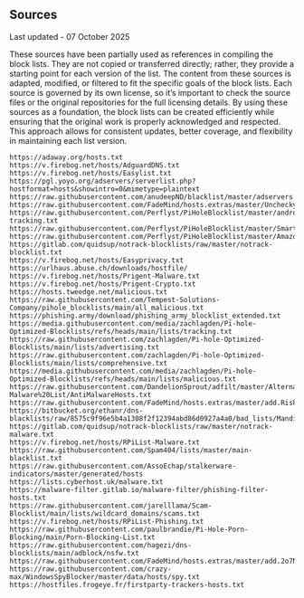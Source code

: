 ## Sources
Last updated - 07 October 2025


These sources have been partially used as references in compiling the block lists. They are not copied or transferred directly; rather, they provide a starting point for each version of the list. The content from these sources is adapted, modified, or filtered to fit the specific goals of the block lists. Each source is governed by its own license, so it’s important to check the source files or the original repositories for the full licensing details. By using these sources as a foundation, the block lists can be created efficiently while ensuring that the original work is properly acknowledged and respected. This approach allows for consistent updates, better coverage, and flexibility in maintaining each list version.

```https://big.oisd.nl
https://adaway.org/hosts.txt
https://v.firebog.net/hosts/AdguardDNS.txt
https://v.firebog.net/hosts/Easylist.txt
https://pgl.yoyo.org/adservers/serverlist.php?hostformat=hosts&showintro=0&mimetype=plaintext
https://raw.githubusercontent.com/anudeepND/blacklist/master/adservers.txt
https://raw.githubusercontent.com/FadeMind/hosts.extras/master/UncheckyAds/hosts
https://raw.githubusercontent.com/Perflyst/PiHoleBlocklist/master/android-tracking.txt
https://raw.githubusercontent.com/Perflyst/PiHoleBlocklist/master/SmartTV.txt
https://raw.githubusercontent.com/Perflyst/PiHoleBlocklist/master/AmazonFireTV.txt
https://gitlab.com/quidsup/notrack-blocklists/raw/master/notrack-blocklist.txt
https://v.firebog.net/hosts/Easyprivacy.txt
https://urlhaus.abuse.ch/downloads/hostfile/
https://v.firebog.net/hosts/Prigent-Malware.txt
https://v.firebog.net/hosts/Prigent-Crypto.txt
https://hosts.tweedge.net/malicious.txt
https://raw.githubusercontent.com/Tempest-Solutions-Company/pihole_blocklists/main/all_malicious.txt
https://phishing.army/download/phishing_army_blocklist_extended.txt
https://media.githubusercontent.com/media/zachlagden/Pi-hole-Optimized-Blocklists/refs/heads/main/lists/tracking.txt
https://raw.githubusercontent.com/zachlagden/Pi-hole-Optimized-Blocklists/main/lists/advertising.txt
https://raw.githubusercontent.com/zachlagden/Pi-hole-Optimized-Blocklists/main/lists/comprehensive.txt
https://media.githubusercontent.com/media/zachlagden/Pi-hole-Optimized-Blocklists/refs/heads/main/lists/malicious.txt
https://raw.githubusercontent.com/DandelionSprout/adfilt/master/Alternate%20versions%20Anti-Malware%20List/AntiMalwareHosts.txt
https://raw.githubusercontent.com/FadeMind/hosts.extras/master/add.Risk/hosts
https://bitbucket.org/ethanr/dns-blacklists/raw/8575c9f96e5b4a1308f2f12394abd86d0927a4a0/bad_lists/Mandiant_APT1_Report_Appendix_D.txt
https://gitlab.com/quidsup/notrack-blocklists/raw/master/notrack-malware.txt
https://v.firebog.net/hosts/RPiList-Malware.txt
https://raw.githubusercontent.com/Spam404/lists/master/main-blacklist.txt
https://raw.githubusercontent.com/AssoEchap/stalkerware-indicators/master/generated/hosts
https://lists.cyberhost.uk/malware.txt
https://malware-filter.gitlab.io/malware-filter/phishing-filter-hosts.txt
https://raw.githubusercontent.com/jarelllama/Scam-Blocklist/main/lists/wildcard_domains/scams.txt
https://v.firebog.net/hosts/RPiList-Phishing.txt
https://raw.githubusercontent.com/paulbrandie/Pi-Hole-Porn-Blocking/main/Porn-Blocking-List.txt
https://raw.githubusercontent.com/hagezi/dns-blocklists/main/adblock/nsfw.txt
https://raw.githubusercontent.com/FadeMind/hosts.extras/master/add.2o7Net/hosts
https://raw.githubusercontent.com/crazy-max/WindowsSpyBlocker/master/data/hosts/spy.txt
https://hostfiles.frogeye.fr/firstparty-trackers-hosts.txt
```